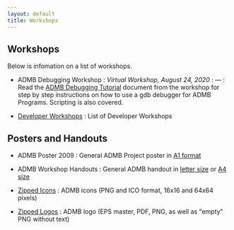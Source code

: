 ```yaml
---
layout: default
title: Workshops
---
```


Workshops
---------

Below is infomation on a list of workshops.

* ADMB Debugging Workshop
: _Virtual Workshop, August 24, 2020_
: &mdash;
: Read the [ADMB Debugging Tutorial](ADMB-Debugging-Tutorial.pdf) document from the workshop for step by step instructions on how
to use a gdb debugger for ADMB Programs.  Scripting is also covered.

* [Developer Workshops](/developers/workshops/)
: List of Developer Workshops

Posters and Handouts
--------------------

* ADMB Poster 2009
: General ADMB Project poster in [A1 format](ADMB_poster-A1-3-09.pdf)

* ADMB Workshop Handouts
: General ADMB handout in [letter size](handout_letter_size.pdf) or [A4 size](handout_A4.pdf)

* [Zipped Icons](icons.zip)
: ADMB icons (PNG and ICO format, 16x16 and 64x64 pixels)

* [Zipped Logos](logo.zip)
: ADMB logo (EPS master, PDF, PNG, as well as "empty" PNG without text)
